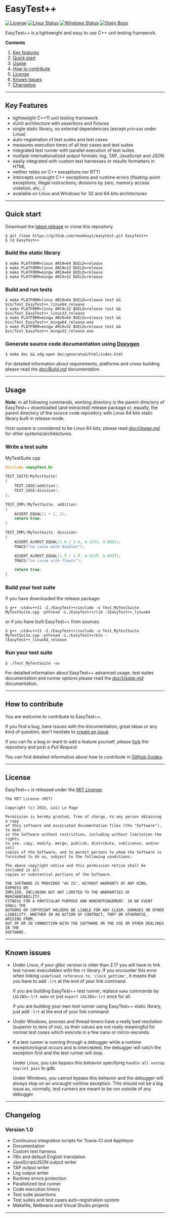 EasyTest++
==========

[![License](https://img.shields.io/badge/License-MIT-blue.svg?style=flat)](/LICENSE)
[![Linux Status](https://travis-ci.org/neodesys/EasyTest.svg?branch=master)](https://travis-ci.org/neodesys/EasyTest)
[![Windows Status](https://ci.appveyor.com/api/projects/status/rxfdax4xs28ws6xi/branch/master?svg=true)](https://ci.appveyor.com/project/neodesys/easytest/branch/master)
[![Open Bugs](https://badge.waffle.io/neodesys/easytest.svg?label=bug&title=Open%20Bugs)](https://waffle.io/neodesys/easytest)

EasyTest++ is a lightweight and easy to use C++ unit testing framework.

**Contents**

1. [Key features](#key-features)
2. [Quick start](#quick-start)
3. [Usage](#usage)
4. [How to contribute](#how-to-contribute)
5. [License](#license)
6. [Known issues](#known-issues)
7. [Changelog](#changelog)

--------------------------------------------------------------------------------

Key Features
------------

- lightweight C++11 unit testing framework
- xUnit architecture with assertions and fixtures
- single static library, no external dependencies (except `pthread` under Linux)
- auto-registration of test suites and test cases
- measures execution times of all test cases and test suites
- integrated test runner with parallel execution of test suites
- multiple internationalized output formats: log, TAP, JavaScript and JSON
- easily integrated with custom test harnesses or results formatters in HTML
- neither relies on C++ exceptions nor RTTI
- intercepts uncaught C++ exceptions and runtime errors (floating-point
  exceptions, illegal instructions, divisions by zero, memory access violation,
  etc...)
- available on Linux and Windows for 32 and 64 bits architectures

--------------------------------------------------------------------------------

Quick start
-----------

Download the
[latest release](https://github.com/neodesys/easytest/releases/latest) or clone
this repository.

```
$ git clone https://github.com/neodesys/easytest.git EasyTest++
$ cd EasyTest++
```

### Build the static library

```
$ make PLATFORM=linux ARCH=64 BUILD=release
$ make PLATFORM=linux ARCH=32 BUILD=release
$ make PLATFORM=mingw ARCH=64 BUILD=release
$ make PLATFORM=mingw ARCH=32 BUILD=release
```

### Build and run tests

```
$ make PLATFORM=linux ARCH=64 BUILD=release test && bin/Test_EasyTest++_linux64_release
$ make PLATFORM=linux ARCH=32 BUILD=release test && bin/Test_EasyTest++_linux32_release
$ make PLATFORM=mingw ARCH=64 BUILD=release test && bin/Test_EasyTest++_mingw64_release.exe
$ make PLATFORM=mingw ARCH=32 BUILD=release test && bin/Test_EasyTest++_mingw32_release.exe
```

### Generate source code documentation using [Doxygen](http://www.doxygen.org/)

```
$ make doc && xdg-open doc/generated/html/index.html
```

For detailed information about requirements, platforms and cross-building
please read the [*doc/Build.md*](/doc/Build.md) documentation.

--------------------------------------------------------------------------------

Usage
-----

**Note**: in all following commands, working directory is the parent directory
of EasyTest++ downloaded (and extracted) release package or, equally, the
parent directory of the source code repository with Linux 64 bits static
library built in release mode.

Host system is considered to be Linux 64 bits, please read
[*doc/Usage.md*](/doc/Usage.md) for other systems/architectures.

### Write a test suite

MyTestSuite.cpp

```cpp
#include <easyTest.h>

TEST_SUITE(MyTestSuite)
{
    TEST_CASE(addition);
    TEST_CASE(division);
};

TEST_IMPL(MyTestSuite, addition)
{
    ASSERT_EQUAL(1 + 1, 2);
    return true;
}

TEST_IMPL(MyTestSuite, division)
{
    ASSERT_ALMOST_EQUAL(1.0 / 3.0, 0.3333, 0.0001);
    TRACE("no issue with doubles");

    ASSERT_ALMOST_EQUAL(1.f / 3.f, 0.333f, 0.001f);
    TRACE("no issue with floats");

    return true;
}
```

### Build your test suite

If you have downloaded the release package:

```
$ g++ -std=c++11 -I./EasyTest++/include -o Test_MyTestSuite MyTestSuite.cpp -pthread -L./EasyTest++/lib -lEasyTest++_linux64
```

or if you have built EasyTest++ from sources:

```
$ g++ -std=c++11 -I./EasyTest++/include -o Test_MyTestSuite MyTestSuite.cpp -pthread -L./EasyTest++/bin -lEasyTest++_linux64_release
```

### Run your test suite

```
$ ./Test_MyTestSuite -sv
```

For detailed information about EasyTest++ advanced usage, test suites
documentation and runner options please read the [*doc/Usage.md*](/doc/Usage.md)
documentation.

--------------------------------------------------------------------------------

How to contribute
-----------------

You are welcome to contribute to EasyTest++.

If you find a bug, have issues with the documentation, great ideas or any kind
of question, don't hesitate to
[create an issue](https://guides.github.com/features/issues/).

If you can fix a bug or want to add a feature yourself, please
[fork](https://guides.github.com/activities/forking/) the repository and post a
*Pull Request*.

You can find detailed information about how to contribute in
[GitHub Guides](https://guides.github.com/activities/contributing-to-open-source/).

--------------------------------------------------------------------------------

License
-------

EasyTest++ is released under the [MIT License](/LICENSE).

```
The MIT License (MIT)

Copyright (c) 2015, Loïc Le Page

Permission is hereby granted, free of charge, to any person obtaining a copy
of this software and associated documentation files (the "Software"), to deal
in the Software without restriction, including without limitation the rights
to use, copy, modify, merge, publish, distribute, sublicense, and/or sell
copies of the Software, and to permit persons to whom the Software is
furnished to do so, subject to the following conditions:

The above copyright notice and this permission notice shall be included in all
copies or substantial portions of the Software.

THE SOFTWARE IS PROVIDED "AS IS", WITHOUT WARRANTY OF ANY KIND, EXPRESS OR
IMPLIED, INCLUDING BUT NOT LIMITED TO THE WARRANTIES OF MERCHANTABILITY,
FITNESS FOR A PARTICULAR PURPOSE AND NONINFRINGEMENT. IN NO EVENT SHALL THE
AUTHORS OR COPYRIGHT HOLDERS BE LIABLE FOR ANY CLAIM, DAMAGES OR OTHER
LIABILITY, WHETHER IN AN ACTION OF CONTRACT, TORT OR OTHERWISE, ARISING FROM,
OUT OF OR IN CONNECTION WITH THE SOFTWARE OR THE USE OR OTHER DEALINGS IN THE
SOFTWARE.
```

--------------------------------------------------------------------------------

Known issues
------------

- Under Linux, if your glibc version is older than 2.17 you will have to link
  test runner executables with the `rt` library. If you encounter this error
  when linking `undefined reference to 'clock_gettime'`, it means that you have
  to add `-lrt` at the end of your link command.
  
  If you are building EasyTest++ test runner, replace `make` commands by
  `LDLIBS=-lrt make` or just `export LDLIBS=-lrt` once for all.
  
  If you are building your own test runner using EasyTest++ static library,
  just add `-lrt` at the end of your link command.

- Under Windows, process and thread timers have a really bad resolution
  (superior to tens of ms), so their values are not really meaningful for
  normal test cases which execute in a few nano or micro-seconds.

- If a test runner is running through a debugger while a runtime
  exception/signal occurs and is intercepted, the debugger will catch the
  exception first and the test runner will stop.
  
  Under Linux, you can bypass this behavior specifying `handle all nostop
  noprint pass` to gdb.
  
  Under Windows, you cannot bypass this behavior and the debugger will always
  stop on an uncaught runtime exception. This should not be a big issue as,
  normally, test runners are meant to be run outside of any debugger.

--------------------------------------------------------------------------------

Changelog
---------

### Version 1.0

- Continuous integration scripts for Travis-CI and AppVeyor
- Documentation
- Custom test harness
- i18n and default English translation
- JavaScript/JSON output writer
- TAP output writer
- Log output writer
- Runtime errors protection
- Parallelized test runner
- Code execution timers
- Test suite assertions
- Test suites and test cases auto-registration system
- Makefile, Netbeans and Visual Studio projects

--------------------------------------------------------------------------------
